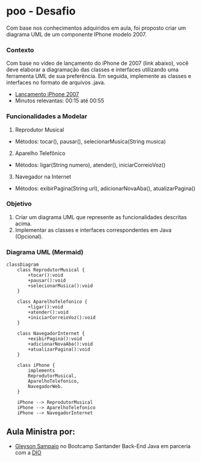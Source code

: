 
#  poo - Desafio

Com base nos conhecimentos adquiridos em aula, foi proposto criar um diagrama UML de um componente IPhone modelo 2007.

### Contexto  
Com base no vídeo de lançamento do iPhone de 2007 (link abaixo), você deve elaborar a diagramação das classes e interfaces utilizando uma ferramenta UML de sua preferência. Em seguida, implemente as classes e interfaces no formato de arquivos .java.
 - [Lançamento iPhone 2007](https://www.youtube.com/watch?v=9ou608QQRq8)
- Minutos relevantas: 00:15 até 00:55

### Funcionalidades a Modelar
1. Reprodutor Musical
- Métodos: tocar(), pausar(), selecionarMusica(String musica)
2. Aparelho Telefônico
- Métodos: ligar(String numero), atender(), iniciarCorreioVoz()
3. Navegador na Internet
- Métodos: exibirPagina(String url), adicionarNovaAba(), atualizarPagina()
### Objetivo
1. Criar um diagrama UML que represente as funcionalidades descritas acima.
2. Implementar as classes e interfaces correspondentes em Java (Opcional).

### Diagrama UML (Mermaid)
```mermaid
classDiagram
    class ReprodutorMusical {
        +tocar():void
        +pausar():void 
        +selecionarMusica():void
    }

    class AparelhoTelefonico {
        +ligar():void
        +atender():void
        +iniciarCorreioVoz():void
    }

    class NavegadorInternet {
        +exibirPagina():void
        +adicionarNovaAba():void
        +atualizarPagina():void
    }

    class iPhone {
        implements
        ReprodutorMusical,
        AparelhoTelefonico,    
        NavegadorWeb.
    }

    iPhone --> ReprodutorMusical
    iPhone --> AparelhoTelefonico
    iPhone --> NavegadorInternet
```
## Aula Ministra por:

- [Gleyson Sampaio](https://www.linkedin.com/in/glysns/) no Bootcamp Santander Back-End Java em parceria com a [DIO](https://www.dio.me/en)

